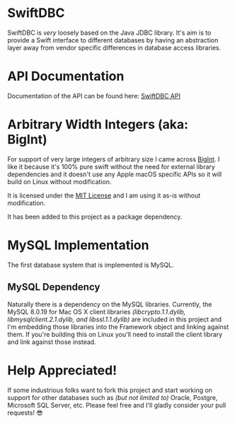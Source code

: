# SwiftDBC
SwiftDBC is _very_ loosely based on the Java JDBC library. It's aim is to provide a Swift interface to different databases by having an abstraction layer away from vendor specific differences in database access libraries.

# API Documentation
Documentation of the API can be found here: [SwiftDBC API](http://galenrhodes.com/SwiftDBC/)

# Arbitrary Width Integers (aka: BigInt)
For support of very large integers of arbitrary size I came across [BigInt](https://github.com/attaswift/BigInt). I like it because it's 100% pure swift without the need for external library dependencies and it doesn't use any Apple macOS specific APIs so it will build on Linux without modification.

It is licensed under the [MIT License](https://github.com/attaswift/BigInt/blob/master/LICENSE.md) and I am using it as-is without modification.

It has been added to this project as a package dependency.

# MySQL Implementation
The first database system that is implemented is MySQL.

## MySQL Dependency
Naturally there is a dependency on the MySQL libraries. Currently, the MySQL 8.0.19 for Mac OS X client libraries _(libcrypto.1.1.dylib, libmysqlclient.2.1.dylib, and libssl.1.1.dylib)_ are included in this project and I'm embedding those libraries into the Framework object and linking against them. If you're building this on Linux you'll need to install the client library and link against those instead.

# Help Appreciated!
If some industrious folks want to fork this project and start working on support for other databases such as _(but not limited to)_ Oracle, Postgre, Microsoft SQL Server, etc. Please feel free and I'll gladly consider your pull requests! 😎

